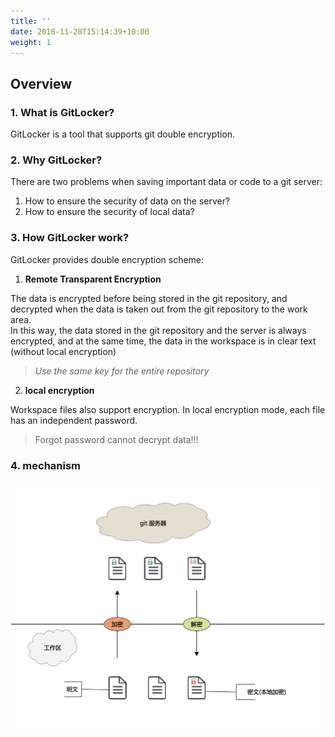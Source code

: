 ```yaml
---
title: ''
date: 2018-11-28T15:14:39+10:00
weight: 1
---
```


## Overview

   

### 1. What is GitLocker?

GitLocker is a tool that supports git double encryption.

### 2. Why GitLocker?

There are two problems when saving important data or code to a git server:

1. How to ensure the security of data on the server?
2. How to ensure the security of local data?


### 3. How GitLocker work?

GitLocker provides double encryption scheme:

1. **Remote Transparent Encryption**

The data is encrypted before being stored in the git repository, and decrypted when the data is taken out from the git repository to the work area.  
In this way, the data stored in the git repository and the server is always encrypted, and at the same time, the data in the workspace is in clear text (without local encryption)

>*Use the same key for the entire repository*

2. **local encryption**

Workspace files also support encryption.
In local encryption mode, each file has an independent password.
> Forgot password cannot decrypt data!!!

### 4. mechanism

![Super wide](gitLocker.png)